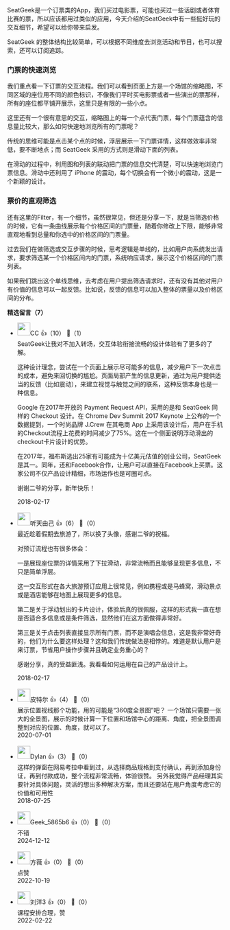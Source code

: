 SeatGeek是一个订票类的App，我们买过电影票，可能也买过一些话剧或者体育比赛的票，所以应该都用过类似的应用，今天介绍的SeatGeek中有一些挺好玩的交互细节，希望可以给你带来启发。

SeatGeek 的整体结构比较简单，可以根据不同维度去浏览活动和节目，也可以搜索，还可以订阅追踪。

### 门票的快速浏览

我们重点看一下订票的交互流程。我们可以看到页面上方是一个场馆的缩略图，不同区域的座位用不同的颜色标识，不像我们平时买电影票或者一些演出的票那样，所有的座位都平铺开展示，这里只是有限的一些小点。

这里还有一个很有意思的交互，缩略图上的每一个点代表门票，每个门票蕴含的信息量比较大，那么如何快速地浏览所有的门票呢？

传统的思维可能是点击某个点的时候，浮层展示一下门票详情，这样做效率非常低，要不断地点；而 SeatGeek 采用的方式则是滑动下面的列表。

在滑动的过程中，利用图和列表的联动把门票的信息交代清楚，可以快速地浏览门票信息。滑动中还利用了 iPhone 的震动，每个切换会有一个微小的震动，这是一个新颖的设计。

### 票价的直观筛选

还有这里的Filter，有一个细节，虽然很常见，但还是分享一下，就是当筛选价格的时候，它有一条曲线展示每个价格区间的门票量，随着你修改上下限，能够非常直观地看到总量和你选中的价格区间的门票量。

过去我们在做筛选或交互步骤的时候，思考逻辑是单线的，比如用户向系统发出请求，要求筛选某一个价格区间内的门票，系统响应请求，展示这个价格区间的门票列表。

如果我们跳出这个单线思维，去考虑在用户提出筛选请求时，还有没有其他对用户有价值的信息可以一起反馈。比如说，反馈的信息可以加入整体的票量以及价格区间的分布。
<div><strong>精选留言（7）</strong></div><ul>
<li><img src="https://static001.geekbang.org/account/avatar/00/0f/94/56/4b8395f6.jpg" width="30px"><span>CC</span> 👍（10） 💬（1）<div>SeatGeek让我对不加入转场，交互体验衔接流畅的设计体验有了更多的了解。

这种设计理念，尝试在一个页面上展示尽可能多的信息，减少用户下一次点击的成本，避免来回切换的尴尬。页面局部产生的信息更新，通过为用户提供适当的反馈（比如震动），来建立视觉与触觉之间的联系，这种反馈本身也是一种信息。

Google 在2017年开放的 Payment Request API，采用的是和 SeatGeek 同样的 Checkout 设计。在 Chrome Dev Summit 2017 Keynote 上公布的一个数据提到，一个时尚品牌 J.Crew 在其电商 App 上采用该设计后，用户在手机的Checkout流程上花费的时间减少了75%。这在一个侧面说明浮动滑出的checkout卡片设计的优势。

在2017年，福布斯选出25家有可能成为十亿美元估值的创业公司，SeatGeek是其一。同年，还和Facebook合作，让用户可以直接在Facebook上买票。这家公司不仅产品设计精细，市场运作也是可圈可点。

谢谢二爷的分享，新年快乐！</div>2018-02-17</li><br/><li><img src="https://static001.geekbang.org/account/avatar/00/0f/8e/8b/38b93ca0.jpg" width="30px"><span>听天由己</span> 👍（6） 💬（0）<div>最近趁着假期去旅游了，所以换了头像，感谢二爷的祝福。

对预订流程也有很多体会：

一是展现座位票的详情采用了下拉滑动，非常流畅而且能够呈现更多信息，不只是简单浮层。

这一交互形式在各大旅游预订应用上很常见，例如携程或是马蜂窝，滑动景点或是酒店能够在地图上展现更多的信息。

第二是关于浮动划出的卡片设计，体验后真的很佩服，这样的形式我一直在想是否适合多信息或是条件筛选，显然他们在这方面做得非常好。

第三是关于点击列表直接显示所有门票，而不是演唱会信息，这是我非常好奇的，他们为什么要这样处理？这和我们传统做法是相悖的。难道是默认用户是来订票，节省用户操作步骤并且确定业务重心的？

感谢分享，真的受益匪浅。我看看如何运用在自己的产品设计上。</div>2018-02-17</li><br/><li><img src="https://static001.geekbang.org/account/avatar/00/0f/85/49/585c69c4.jpg" width="30px"><span>皮特尔</span> 👍（4） 💬（0）<div>展示位置视线那个功能，用的可能是“360度全景图”吧？
一个场馆只需要一张大的全景图，展示的时候计算一下位置和场馆中心的距离、角度，把全景图调整到对应的位置、角度，就可以了。</div>2020-07-01</li><br/><li><img src="https://static001.geekbang.org/account/avatar/00/10/94/ee/8451dfc4.jpg" width="30px"><span>Dylan</span> 👍（3） 💬（0）<div>这样的弹窗在网易考拉中看到过，从选择商品规格到支付确认，再到添加身份证，再到付款成功，整个流程非常流畅，体验很赞。
另外我觉得产品经理其实要针对具体问题，灵活的想出多种解决方案，而且还要站在用户角度考虑它的价值和可用性</div>2018-07-25</li><br/><li><img src="https://thirdwx.qlogo.cn/mmopen/vi_32/ZrA7SPMNXY9qKb3eCxibuNpYYVWItyp6K3HLZuXaIAKzvZZS8955LFGqXJ4ETZ6yKicyr1xp9fAJLGfp4Cpv49VKRX7EmzaX20rhVcL9OzHbQ/132" width="30px"><span>Geek_5865b6</span> 👍（0） 💬（0）<div>不错</div>2024-12-12</li><br/><li><img src="" width="30px"><span>方薇</span> 👍（0） 💬（0）<div>点赞</div>2022-10-19</li><br/><li><img src="https://thirdwx.qlogo.cn/mmopen/vi_32/PiajxSqBRaEIYQ789LDqQx9S8QAR35aYbq3fVVhiaF56eaJxxABFZBmxy4g8XTibibbZPabv9Xn3xtQ6SayOrfngxw/132" width="30px"><span>刘洋3</span> 👍（0） 💬（0）<div>课程安排合理，赞</div>2022-02-22</li><br/>
</ul>